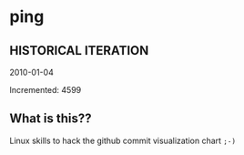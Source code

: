 # ping

## HISTORICAL ITERATION
2010-01-04

Incremented: 4599

## What is this?? 
Linux skills to hack the github commit visualization chart `;-)`

